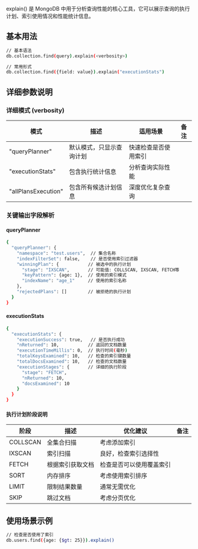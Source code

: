 explain() 是 MongoDB 中用于分析查询性能的核心工具，它可以展示查询的执行计划、索引使用情况和性能统计信息。

## 基本用法

```bash
// 基本语法
db.collection.find(query).explain(<verbosity>)

// 常用形式
db.collection.find({field: value}).explain("executionStats")
```

## 详细参数说明

### 详细模式 (verbosity)

| 模式                  | 描述           | 适用场景       | 备注 |
|---------------------|--------------|------------|----|
| "queryPlanner"      | 默认模式，只显示查询计划 | 快速检查是否使用索引 |    |
| "executionStats"    | 包含执行统计信息     | 分析查询实际性能   |
| "allPlansExecution" | 包含所有候选计划信息   | 深度优化复杂查询   |    |

### 关键输出字段解析

#### queryPlanner

```bash
{
  "queryPlanner": {
    "namespace": "test.users",  // 集合名称
    "indexFilterSet": false,    // 是否使用索引过滤器
    "winningPlan": {           // 被选中的执行计划
      "stage": "IXSCAN",       // 可能值: COLLSCAN, IXSCAN, FETCH等
      "keyPattern": {age: 1},  // 使用的索引模式
      "indexName": "age_1"     // 使用的索引名称
    },
    "rejectedPlans": []        // 被拒绝的执行计划
  }
}
```

#### executionStats

```bash
{
  "executionStats": {
    "executionSuccess": true,   // 是否执行成功
    "nReturned": 10,           // 返回的文档数量
    "executionTimeMillis": 0,  // 执行时间(毫秒)
    "totalKeysExamined": 10,   // 检查的索引键数量
    "totalDocsExamined": 10,   // 检查的文档数量
    "executionStages": {       // 详细的执行阶段
      "stage": "FETCH",
      "nReturned": 10,
      "docsExamined": 10
    }
  }
}
```

#### 执行计划阶段说明

| 阶段       | 描述       | 优化建议         | 备注 |
|----------|----------|--------------|----|
| COLLSCAN | 全集合扫描    | 考虑添加索引       |    |
| IXSCAN   | 索引扫描     | 良好，检查索引选择性   |    |
| FETCH    | 根据索引获取文档 | 检查是否可以使用覆盖索引 |    |
| SORT     | 内存排序     | 考虑使用索引排序     |    |
| LIMIT    | 限制结果数量   | 通常无需优化       |    |
| SKIP     | 跳过文档     | 考虑分页优化       |    |

## 使用场景示例

```bash
// 检查是否使用了索引
db.users.find({age: {$gt: 25}}).explain()


```
